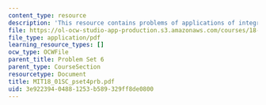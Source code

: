 ```yaml
---
content_type: resource
description: 'This resource contains problems of applications of integration. '
file: https://ol-ocw-studio-app-production.s3.amazonaws.com/courses/18-01sc-single-variable-calculus-fall-2010/3e92239404881253b589329ff8de0800_MIT18_01SC_pset4prb.pdf
file_type: application/pdf
learning_resource_types: []
ocw_type: OCWFile
parent_title: Problem Set 6
parent_type: CourseSection
resourcetype: Document
title: MIT18_01SC_pset4prb.pdf
uid: 3e922394-0488-1253-b589-329ff8de0800
---
```

